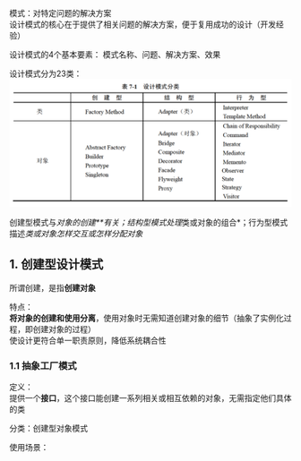 模式：对特定问题的解决方案<br>
设计模式的核心在于提供了相关问题的解决方案，便于复用成功的设计（开发经验）

设计模式的4个基本要素：
模式名称、问题、解决方案、效果

设计模式分为23类：
![描述](./img/25.png)

创建型模式与*对象的创建**有关；结构型模式处理*类或对象的组合*；行为型模式描述*类或对象怎样交互或怎样分配对象*

## 1. 创建型设计模式
所谓创建，是指**创建对象**

特点：<br>
**将对象的创建和使用分离**，使用对象时无需知道创建对象的细节（抽象了实例化过程，即创建对象的过程）<br>
使设计更符合单一职责原则，降低系统耦合性

### 1.1 抽象工厂模式
定义：<br>
提供一个**接口**，这个接口能创建一系列相关或相互依赖的对象，无需指定他们具体的类

分类：创建型对象模式

使用场景：<br>
